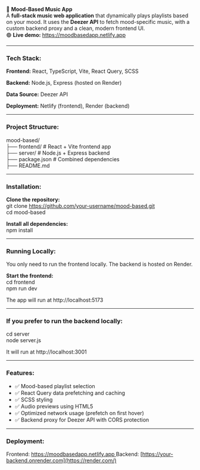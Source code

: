 🎵 **Mood-Based Music App**  
A **full-stack music web application** that dynamically plays playlists based on your mood. It uses the **Deezer API** to fetch mood-specific music, with a custom backend proxy and a clean, modern frontend UI.  
🟢 **Live demo:** https://moodbasedapp.netlify.app

---

### Tech Stack:

**Frontend:** React, TypeScript, Vite, React Query, SCSS

**Backend:** Node.js, Express (hosted on Render)

**Data Source:** Deezer API

**Deployment:** Netlify (frontend), Render (backend)

---

### Project Structure:

mood-based/  
├── frontend/  # React + Vite frontend app  
├── server/    # Node.js + Express backend  
├── package.json  # Combined dependencies  
├── README.md

---

### Installation:

**Clone the repository:**  
git clone https://github.com/your-username/mood-based.git  
cd mood-based

**Install all dependencies:**  
npm install

---

### Running Locally:

You only need to run the frontend locally. The backend is hosted on Render.

**Start the frontend:**  
cd frontend  
npm run dev

The app will run at http://localhost:5173

---

### If you prefer to run the backend locally:

cd server  
node server.js  

It will run at http://localhost:3001

---

### Features:

- ✅ Mood-based playlist selection  
- ✅ React Query data prefetching and caching  
- ✅ SCSS styling  
- ✅ Audio previews using HTML5 <audio>  
- ✅ Optimized network usage (prefetch on first hover)  
- ✅ Backend proxy for Deezer API with CORS protection  

---

### Deployment:

Frontend: [https://moodbasedapp.netlify.app  ](https://www.netlify.com/)
Backend: [https://your-backend.onrender.com](https://render.com/)
